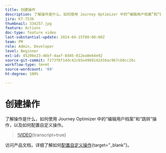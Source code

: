 ```yaml
---
title: 创建操作
description: 了解操作是什么，如何使用 Journey Optimizer 中的“编辑用户档案”和“跳转”操作，以及如何配置自定义操作。
jira: KT-7536
thumbnail: 334257.jpg
feature: Actions
doc-type: feature video
last-substantial-update: 2024-04-15T00:00:00Z
team: PM
role: Admin, Developer
level: Beginner
exl-id: 45206e23-46bf-4aaf-8d45-012ea0e64e92
source-git-commit: f273f8f14dc42c65e4989142d16ac967cb0cc26c
workflow-type: tm+mt
source-wordcount: '69'
ht-degree: 100%

---
```


# 创建操作

了解操作是什么，如何使用 Journey Optimizer 中的“编辑用户档案”和“跳转”操作，以及如何配置自定义操作。

>[!VIDEO](https://video.tv.adobe.com/v/3428396?quality=12&learn=on){transcript=true}

访问产品文档，详细了解如何[配置自定义操作](https://experienceleague.adobe.com/zh-hans/docs/journey-optimizer/using/configuration/configure-journeys/action-journeys/about-custom-action-configuration){target="_blank"}。
